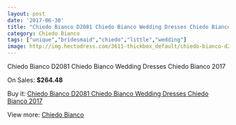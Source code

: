 ```yaml
---
layout: post
date: '2017-06-30'
title: "Chiedo Bianco D2081 Chiedo Bianco Wedding Dresses Chiedo Bianco 2017"
category: Chiedo Bianco
tags: ["unique","bridesmaid","chiedo","little","wedding"]
image: http://img.hectodress.com/3611-thickbox_default/chiedo-bianco-d2081-chiedo-bianco-wedding-dresses-chiedo-bianco-2013.jpg
---
```

Chiedo Bianco D2081 Chiedo Bianco Wedding Dresses Chiedo Bianco 2017

On Sales: **$264.48**
<a href="https://www.hectodress.com/chiedo-bianco/1878-chiedo-bianco-d2081-chiedo-bianco-wedding-dresses-chiedo-bianco-2013.html"><amp-img layout="responsive" width="600" height="600" src="//img.hectodress.com/3611-thickbox_default/chiedo-bianco-d2081-chiedo-bianco-wedding-dresses-chiedo-bianco-2013.jpg" alt="Chiedo Bianco D2081 Chiedo Bianco Wedding Dresses Chiedo Bianco 2017 0" /></a>
<a href="https://www.hectodress.com/chiedo-bianco/1878-chiedo-bianco-d2081-chiedo-bianco-wedding-dresses-chiedo-bianco-2013.html"><amp-img layout="responsive" width="600" height="600" src="//img.hectodress.com/3612-thickbox_default/chiedo-bianco-d2081-chiedo-bianco-wedding-dresses-chiedo-bianco-2013.jpg" alt="Chiedo Bianco D2081 Chiedo Bianco Wedding Dresses Chiedo Bianco 2017 1" /></a>

Buy it: [Chiedo Bianco D2081 Chiedo Bianco Wedding Dresses Chiedo Bianco 2017](https://www.hectodress.com/chiedo-bianco/1878-chiedo-bianco-d2081-chiedo-bianco-wedding-dresses-chiedo-bianco-2013.html "Chiedo Bianco D2081 Chiedo Bianco Wedding Dresses Chiedo Bianco 2017")

View more: [Chiedo Bianco](https://www.hectodress.com/32-chiedo-bianco "Chiedo Bianco")
